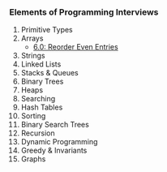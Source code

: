 ### Elements of Programming Interviews

1. Primitive Types
2. Arrays
    * [6.0: Reorder Even Entries](./Arrays/reorderEvent.js)
3. Strings
4. Linked Lists
5. Stacks & Queues
6. Binary Trees
7. Heaps
8. Searching
9. Hash Tables
10. Sorting
11. Binary Search Trees
12. Recursion
13. Dynamic Programming
14. Greedy & Invariants
15. Graphs

